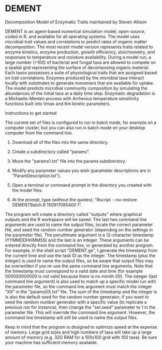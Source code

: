 # DEMENT
Decomposition Model of Enzymatic Traits maintained by Steven Allison

DEMENT is an agent-based numerical simulation model, open-source, coded in R, and available for all operating systems. The model uses microbial trait values and correlations to predict rates of organic matter decomposition. The most recent model version represents traits related to enzyme kinetics, enzyme production, growth efficiency, stoichiometry, and responses to temperature and moisture availability. During a model run, a large number (>100) of bacterial and fungal taxa are allowed to compete on a spatial grid representing the surface of decomposing organic material. Each taxon possesses a suite of physiological traits that are assigned based on trait correlations. Enzymes produced by the microbial taxa interact locally with substrates to generate monomers that are available for uptake. The model predicts microbial community composition by simulating the abundances of the initial taxa at a daily time step. Enzymatic degradation is a Michaelis-Menten process with Arrhenius temperature sensitivity functions built into Vmax and Km kinetic parameters.

Instructions to get started

The current set of files is configured to run in batch mode, for example on a computer cluster, but you can also run in batch mode on your desktop computer from the command line.

1) Download all of the files into the same directory.

2) Create a subdirectory called "params".

3) Move the "params1.txt" file into the params subdirectory.

4) Modify any parameter values you wish (parameter descriptions are in "ParamDescription.txt").

5) Open a terminal or command prompt in the directory you created with the model files.

6) At the prompt, type (without the quotes): "Rscript --no-restore DEMENTBatch.R 150917085400 1".

The program will create a directory called "outputs" where graphical outputs and the R workspace will be saved. The last two command line arguments are used to name the output files, locate the correct parameter file, and seed the random number generator (depending on the settings in the parameter file). The penultimate argument is a 12-character timestamp (YYMMDDHHMMSS) and the last is an integer. These arguments can be entered directly from the command line, or generated by another program. For example, in the shell script "DEMENT.ge", I generate the timestamp from the current time and use the task ID as the integer. The timestamp (plus the integer) is used to name the output files, so be aware that output files may be overwritten if you re-use the same command line arguments. Note that the timestamp must correspond to a valid date and time (for example 000000000000 is not valid because there is no month 00). The integer (last command line argument) is also used to match up a specific model run with the parameter file, so the command line argument must match the integer "XX" in the "paramsXX.txt" file. The sum of the timestamp and the integer is is also the default seed for the random number generator; if you want to seed the random number generator with a specific value (to replicate a previous run for instance), then change the "set.seed" parameter to 1 in the parameter file. This will override the command line argument. However, the command line timestamp will still be used to name the output files.

Keep in mind that the program is designed to optimize speed at the expense of memory. Large grid sizes and high numbers of taxa will take up a large amount of memory (e.g. 32G RAM for a 100x100 grid with 100 taxa). Be sure your machine has sufficient memory available.
